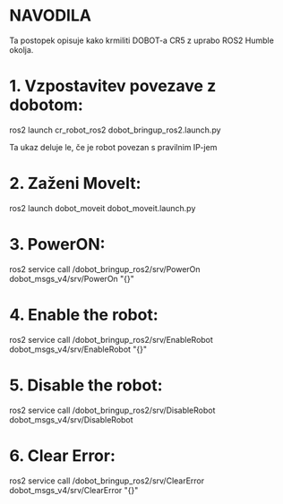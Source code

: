 # NAVODILA

Ta postopek opisuje kako krmiliti DOBOT-a CR5 z uprabo ROS2 Humble okolja.

# 1. Vzpostavitev povezave z dobotom:
ros2 launch cr_robot_ros2 dobot_bringup_ros2.launch.py

Ta ukaz deluje le, če je robot povezan s pravilnim IP-jem

# 2. Zaženi MoveIt:
ros2 launch dobot_moveit dobot_moveit.launch.py

# 3. PowerON:
ros2 service call /dobot_bringup_ros2/srv/PowerOn dobot_msgs_v4/srv/PowerOn "{}"

# 4. Enable the robot:
ros2 service call /dobot_bringup_ros2/srv/EnableRobot dobot_msgs_v4/srv/EnableRobot "{}"

# 5. Disable the robot:
ros2 service call /dobot_bringup_ros2/srv/DisableRobot dobot_msgs_v4/srv/DisableRobot

# 6. Clear Error:
ros2 service call /dobot_bringup_ros2/srv/ClearError dobot_msgs_v4/srv/ClearError "{}"
